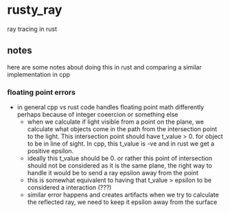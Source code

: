 # rusty_ray
ray tracing in rust

## notes
here are some notes about doing this in rust and comparing a similar implementation in cpp

### floating point errors
- in general cpp vs rust code handles floating point math differently perhaps because of integer coeercion or something else
    - when we calculate if light visible from a point on the plane, we calculate what objects come in the path from the intersection point to the light. This intersection point should have t_value > 0. for object to be in line of sight. In cpp, this t_value is -ve and in rust we get a positive epsilon. 
    - ideally this t_value should be 0. or rather this point of intersection should not be considered as it is the same plane, the right way to handle it would be to send a ray epsilon away from the point
    - this is somewhat equivalent to having that t_value > epsilon to be considered a interaction (???)
    - similar error happens and creates artifacts when we try to calculate the reflected ray, we need to keep it epsilon away from the surface